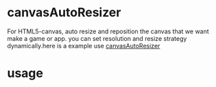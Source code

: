 canvasAutoResizer
=================

For HTML5-canvas, auto resize and reposition the canvas that we want make a game or app.
you can set resolution and resize strategy dynamically.here is a example use <a href = "http://gurintara.com/project/canvasAutoResizer/test/">canvasAutoResizer</a>

<h1>usage</h1>
